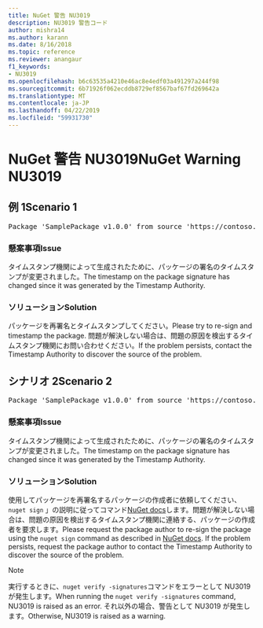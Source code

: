 ```yaml
---
title: NuGet 警告 NU3019
description: NU3019 警告コード
author: mishra14
ms.author: karann
ms.date: 8/16/2018
ms.topic: reference
ms.reviewer: anangaur
f1_keywords:
- NU3019
ms.openlocfilehash: b6c63535a4210e46ac8e4edf03a491297a244f98
ms.sourcegitcommit: 6b71926f062ecddb8729ef8567baf67fd269642a
ms.translationtype: MT
ms.contentlocale: ja-JP
ms.lasthandoff: 04/22/2019
ms.locfileid: "59931730"
---
```

# <a name="nuget-warning-nu3019"></a><span data-ttu-id="b53ac-103">NuGet 警告 NU3019</span><span class="sxs-lookup"><span data-stu-id="b53ac-103">NuGet Warning NU3019</span></span>

## <a name="scenario-1"></a><span data-ttu-id="b53ac-104">例 1</span><span class="sxs-lookup"><span data-stu-id="b53ac-104">Scenario 1</span></span>

<pre>Package 'SamplePackage v1.0.0' from source 'https://contoso.com/index.json': The timestamp integrity check failed.</pre>

### <a name="issue"></a><span data-ttu-id="b53ac-105">懸案事項</span><span class="sxs-lookup"><span data-stu-id="b53ac-105">Issue</span></span>

<span data-ttu-id="b53ac-106">タイムスタンプ機関によって生成されたために、パッケージの署名のタイムスタンプが変更されました。</span><span class="sxs-lookup"><span data-stu-id="b53ac-106">The timestamp on the package signature has changed since it was generated by the Timestamp Authority.</span></span>


### <a name="solution"></a><span data-ttu-id="b53ac-107">ソリューション</span><span class="sxs-lookup"><span data-stu-id="b53ac-107">Solution</span></span>

<span data-ttu-id="b53ac-108">パッケージを再署名とタイムスタンプしてください。</span><span class="sxs-lookup"><span data-stu-id="b53ac-108">Please try to re-sign and timestamp the package.</span></span> <span data-ttu-id="b53ac-109">問題が解決しない場合は、問題の原因を検出するタイムスタンプ機関にお問い合わせください。</span><span class="sxs-lookup"><span data-stu-id="b53ac-109">If the problem persists, contact the Timestamp Authority to discover the source of the problem.</span></span>



## <a name="scenario-2"></a><span data-ttu-id="b53ac-110">シナリオ 2</span><span class="sxs-lookup"><span data-stu-id="b53ac-110">Scenario 2</span></span>

<pre>Package 'SamplePackage v1.0.0' from source 'https://contoso.com/index.json': The primary signature's timestamp integrity check failed.</pre>

### <a name="issue"></a><span data-ttu-id="b53ac-111">懸案事項</span><span class="sxs-lookup"><span data-stu-id="b53ac-111">Issue</span></span>

<span data-ttu-id="b53ac-112">タイムスタンプ機関によって生成されたために、パッケージの署名のタイムスタンプが変更されました。</span><span class="sxs-lookup"><span data-stu-id="b53ac-112">The timestamp on the package signature has changed since it was generated by the Timestamp Authority.</span></span>


### <a name="solution"></a><span data-ttu-id="b53ac-113">ソリューション</span><span class="sxs-lookup"><span data-stu-id="b53ac-113">Solution</span></span>

<span data-ttu-id="b53ac-114">使用してパッケージを再署名するパッケージの作成者に依頼してください、 `nuget sign` 」の説明に従ってコマンド[NuGet docs](https://docs.microsoft.com/en-us/nuget/create-packages/sign-a-package)します。問題が解決しない場合は、問題の原因を検出するタイムスタンプ機関に連絡する、パッケージの作成者を要求します。</span><span class="sxs-lookup"><span data-stu-id="b53ac-114">Please request the package author to re-sign the package using the `nuget sign` command as described in [NuGet docs](https://docs.microsoft.com/en-us/nuget/create-packages/sign-a-package). If the problem persists, request the package author to contact the Timestamp Authority to discover the source of the problem.</span></span>


> [!Note]
> <span data-ttu-id="b53ac-115">実行するときに、`nuget verify -signatures`コマンドをエラーとして NU3019 が発生します。</span><span class="sxs-lookup"><span data-stu-id="b53ac-115">When running the `nuget verify -signatures` command, NU3019 is raised as an error.</span></span> <span data-ttu-id="b53ac-116">それ以外の場合、警告として NU3019 が発生します。</span><span class="sxs-lookup"><span data-stu-id="b53ac-116">Otherwise, NU3019 is raised as a warning.</span></span>
